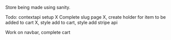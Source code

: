 
Store being made using sanity.


Todo: 
contextapi setup X
Complete slug page X, create holder for item to be added to cart X, style
add to cart, style 
add stripe api 




Work on navbar, complete cart